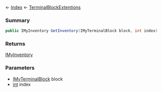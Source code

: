 ← [Index](Api-Index) ← [TerminalBlockExtentions](Sandbox.ModAPI.Ingame.TerminalBlockExtentions)

### Summary

```csharp
public IMyInventory GetInventory(IMyTerminalBlock block, int index)
```

### Returns

[IMyInventory](VRage.Game.ModAPI.Ingame.IMyInventory)

### Parameters

* [IMyTerminalBlock](Sandbox.ModAPI.Ingame.IMyTerminalBlock) block
* [int](https://docs.microsoft.com/en-us/dotnet/api/system.int32?view=netframework-4.6) index
